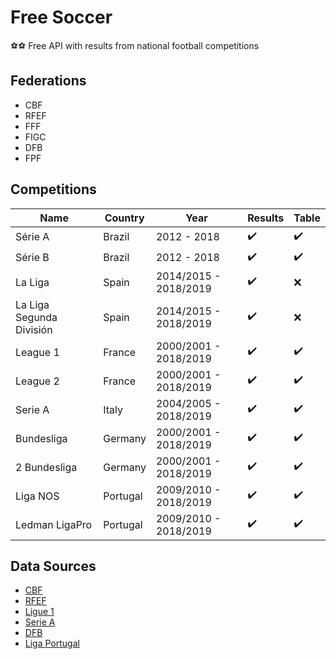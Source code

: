 # Free Soccer

:soccer::soccer: Free API with results from national football competitions

## Federations

* CBF
* RFEF
* FFF
* FIGC
* DFB
* FPF

## Competitions

Name | Country | Year | Results | Table
------------ | ------------- | ------------- | ------------- | -------------
Série A | Brazil | 2012 - 2018 | :heavy_check_mark: | :heavy_check_mark:
Série B | Brazil | 2012 - 2018 | :heavy_check_mark: | :heavy_check_mark:
La Liga | Spain | 2014/2015 - 2018/2019 | :heavy_check_mark: | :x:
La Liga Segunda División | Spain | 2014/2015 - 2018/2019 | :heavy_check_mark: | :x:
League 1 | France | 2000/2001 - 2018/2019 | :heavy_check_mark: | :heavy_check_mark:
League 2 | France | 2000/2001 - 2018/2019 | :heavy_check_mark: | :heavy_check_mark:
Serie A | Italy | 2004/2005 - 2018/2019 | :heavy_check_mark: | :heavy_check_mark:
Bundesliga | Germany | 2000/2001 - 2018/2019 | :heavy_check_mark: | :heavy_check_mark:
2 Bundesliga | Germany | 2000/2001 - 2018/2019 | :heavy_check_mark: | :heavy_check_mark:
Liga NOS | Portugal | 2009/2010 - 2018/2019 | :heavy_check_mark: | :heavy_check_mark:
Ledman LigaPro | Portugal | 2009/2010 - 2018/2019 | :heavy_check_mark: | :heavy_check_mark:

## Data Sources

* [CBF](http://cbf.com.br/)
* [RFEF](http://www.rfef.es/)
* [Ligue 1](https://www.ligue1.com/)
* [Serie A](http://www.legaseriea.it/)
* [DFB](https://www.dfb.de/)
* [Liga Portugal](http://ligaportugal.pt/)